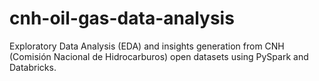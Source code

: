 # cnh-oil-gas-data-analysis
Exploratory Data Analysis (EDA) and insights generation from CNH (Comisión Nacional de Hidrocarburos) open datasets using PySpark and Databricks.
